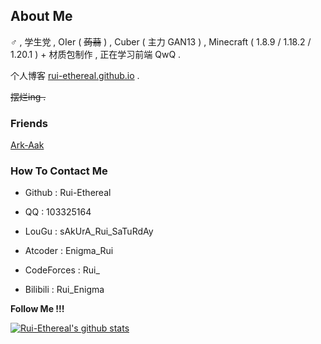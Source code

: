 ## About Me

♂ , 学生党 , OIer ( ~~蒟蒻~~ ) , Cuber ( 主力 GAN13 ) , Minecraft ( 1.8.9 / 1.18.2 / 1.20.1 ) + 材质包制作 , 正在学习前端 QwQ .

个人博客 [rui-ethereal.github.io](https://rui-ethereal.github.io/) .

~~摆烂ing .~~

### Friends

[Ark-Aak](https://github.com/Ark-Aak)

### How To Contact Me

- Github : Rui-Ethereal

- QQ : 103325164

- LouGu : sAkUrA_Rui_SaTuRdAy

- Atcoder : Enigma_Rui
  
- CodeForces : Rui_

- Bilibili : Rui_Enigma

**Follow Me !!!**

[![Rui-Ethereal's github stats](https://github-readme-stats.vercel.app/api?username=Rui-Ethereal&theme=blue-black)](https://github.com/Rui-Ethereal/github-readme-stats)
